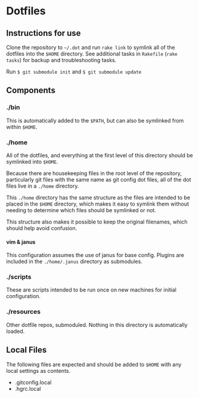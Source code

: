 # Dotfiles

## Instructions for use

Clone the repository to `~/.dot` and run `rake link` to symlink all of
the dotfiles into the `$HOME` directory. See additional tasks in
`Rakefile` (`rake tasks`) for backup and troubleshooting tasks.

Run `$ git submodule init` and `$ git submodule update`

## Components

### ./bin

This is automatically added to the `$PATH`, but can also be symlinked from
within `$HOME`.

### ./home

All of the dotfiles, and everything at the first level of this directory
should be symlinked into `$HOME`.

Because there are housekeeping files in the root level of the
repository, particularly git files with the same name as git config
dot files, all of the dot files live in a `./home` directory.

This `./home` directory has the same structure as the files are intended
to be placed in the `$HOME` directory, which makes it easy to symlink them
without needing to determine which files should be symlinked or not.

This structure also makes it possible to keep the original filenames, which
should help avoid confusion.

#### vim & janus

This configuration assumes the use of janus for base config. Plugins are
included in the `./home/.janus` directory as submodules.

### ./scripts

These are scripts intended to be run once on new machines for initial
configuration.

### ./resources

Other dotfile repos, submoduled. Nothing in this directory is
automatically loaded.

## Local Files

The following files are expected and should be added to `$HOME` with any
local settings as contents.

- .gitconfig.local
- .hgrc.local
